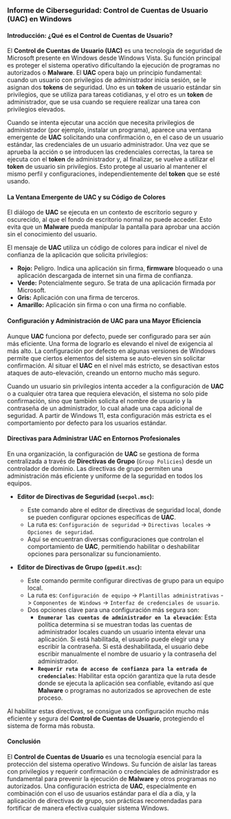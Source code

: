 ### Informe de Ciberseguridad: Control de Cuentas de Usuario (UAC) en Windows

#### Introducción: ¿Qué es el Control de Cuentas de Usuario?

El **Control de Cuentas de Usuario (UAC)** es una tecnología de seguridad de Microsoft presente en Windows desde Windows Vista. Su función principal es proteger el sistema operativo dificultando la ejecución de programas no autorizados o **Malware**. El **UAC** opera bajo un principio fundamental: cuando un usuario con privilegios de administrador inicia sesión, se le asignan dos **tokens** de seguridad. Uno es un **token** de usuario estándar sin privilegios, que se utiliza para tareas cotidianas, y el otro es un **token** de administrador, que se usa cuando se requiere realizar una tarea con privilegios elevados.

Cuando se intenta ejecutar una acción que necesita privilegios de administrador (por ejemplo, instalar un programa), aparece una ventana emergente de **UAC** solicitando una confirmación o, en el caso de un usuario estándar, las credenciales de un usuario administrador. Una vez que se aprueba la acción o se introducen las credenciales correctas, la tarea se ejecuta con el **token** de administrador y, al finalizar, se vuelve a utilizar el **token** de usuario sin privilegios. Esto protege al usuario al mantener el mismo perfil y configuraciones, independientemente del **token** que se esté usando.

#### La Ventana Emergente de UAC y su Código de Colores

El diálogo de **UAC** se ejecuta en un contexto de escritorio seguro y oscurecido, al que el fondo de escritorio normal no puede acceder. Esto evita que un **Malware** pueda manipular la pantalla para aprobar una acción sin el conocimiento del usuario.

El mensaje de **UAC** utiliza un código de colores para indicar el nivel de confianza de la aplicación que solicita privilegios:

* **Rojo:** Peligro. Indica una aplicación sin firma, **firmware** bloqueado o una aplicación descargada de internet sin una firma de confianza.
* **Verde:** Potencialmente seguro. Se trata de una aplicación firmada por Microsoft.
* **Gris:** Aplicación con una firma de terceros.
* **Amarillo:** Aplicación sin firma o con una firma no confiable.

#### Configuración y Administración de UAC para una Mayor Eficiencia

Aunque **UAC** funciona por defecto, puede ser configurado para ser aún más eficiente. Una forma de lograrlo es elevando el nivel de exigencia al más alto. La configuración por defecto en algunas versiones de Windows permite que ciertos elementos del sistema se auto-eleven sin solicitar confirmación. Al situar el **UAC** en el nivel más estricto, se desactivan estos ataques de auto-elevación, creando un entorno mucho más seguro.

Cuando un usuario sin privilegios intenta acceder a la configuración de **UAC** o a cualquier otra tarea que requiera elevación, el sistema no solo pide confirmación, sino que también solicita el nombre de usuario y la contraseña de un administrador, lo cual añade una capa adicional de seguridad. A partir de Windows 11, esta configuración más estricta es el comportamiento por defecto para los usuarios estándar.

#### Directivas para Administrar UAC en Entornos Profesionales

En una organización, la configuración de **UAC** se gestiona de forma centralizada a través de **Directivas de Grupo** (`Group Policies`) desde un controlador de dominio. Las directivas de grupo permiten una administración más eficiente y uniforme de la seguridad en todos los equipos.

* **Editor de Directivas de Seguridad (`secpol.msc`):**
    * Este comando abre el editor de directivas de seguridad local, donde se pueden configurar opciones específicas de **UAC**.
    * La ruta es: `Configuración de seguridad` -> `Directivas locales` -> `Opciones de seguridad`.
    * Aquí se encuentran diversas configuraciones que controlan el comportamiento de **UAC**, permitiendo habilitar o deshabilitar opciones para personalizar su funcionamiento.

* **Editor de Directivas de Grupo (`gpedit.msc`):**
    * Este comando permite configurar directivas de grupo para un equipo local.
    * La ruta es: `Configuración de equipo` -> `Plantillas administrativas` -> `Componentes de Windows` -> `Interfaz de credenciales de usuario`.
    * Dos opciones clave para una configuración más segura son:
        * **`Enumerar las cuentas de administrador en la elevación`**: Esta política determina si se muestran todas las cuentas de administrador locales cuando un usuario intenta elevar una aplicación. Si está habilitada, el usuario puede elegir una y escribir la contraseña. Si está deshabilitada, el usuario debe escribir manualmente el nombre de usuario y la contraseña del administrador.
        * **`Requerir ruta de acceso de confianza para la entrada de credenciales`**: Habilitar esta opción garantiza que la ruta desde donde se ejecuta la aplicación sea confiable, evitando así que **Malware** o programas no autorizados se aprovechen de este proceso.

Al habilitar estas directivas, se consigue una configuración mucho más eficiente y segura del **Control de Cuentas de Usuario**, protegiendo el sistema de forma más robusta.

#### Conclusión

El **Control de Cuentas de Usuario** es una tecnología esencial para la protección del sistema operativo Windows. Su función de aislar las tareas con privilegios y requerir confirmación o credenciales de administrador es fundamental para prevenir la ejecución de **Malware** y otros programas no autorizados. Una configuración estricta de **UAC**, especialmente en combinación con el uso de usuarios estándar para el día a día, y la aplicación de directivas de grupo, son prácticas recomendadas para fortificar de manera efectiva cualquier sistema Windows.